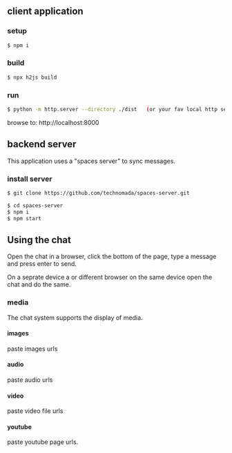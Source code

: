 ## client application

### setup
```sh
$ npm i
```

### build
```sh
$ npx h2js build
```

### run
```sh
$ python -m http.server --directory ./dist   (or your fav local http server)
```
browse to: http://localhost:8000

## backend server

This application uses a "spaces server" to sync messages.

### install server
```sh
$ git clone https://github.com/technomada/spaces-server.git

$ cd spaces-server
$ npm i
$ npm start
```

## Using the chat

Open the chat in a browser, click the bottom of the page, type a message and press enter to send.

On a seprate device a or different browser on the same device open the chat and do the same.

### media
The chat system supports the display of media.

#### images
paste images urls

#### audio
paste audio urls

#### video
paste video file urls

#### youtube
paste youtube page urls.
